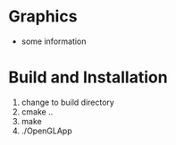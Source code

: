 # Graphics
- some information

# Build and Installation
1. change to build directory
2. cmake ..
3. make
4. ./OpenGLApp
